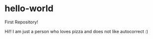 # hello-world
First Repository!

Hi!! I am just a person who loves pizza and does not like autocorrect :)
